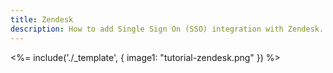 ```yaml
---
title: Zendesk
description: How to add Single Sign On (SSO) integration with Zendesk.
---
```

<%= include('./_template', {
  image1: "tutorial-zendesk.png"
}) %>
